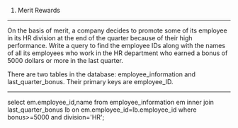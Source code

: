 1. Merit Rewards

--------------------------------------------------

On the basis of merit, a company decides to promote some of its employee in its HR division at the end of the quarter because of their high performance. Write a query to find the employee IDs along with the names of all its employees who work in the HR department who earned a bonus of 5000 dollars or more in the last quarter.

There are two tables in the database: employee_information and last_quarter_bonus. Their primary keys are employee_ID.

---------------------------------------------------

select em.employee_id,name from employee_information em inner join last_quarter_bonus lb on em.employee_id=lb.employee_id where bonus>=5000 and division='HR';
